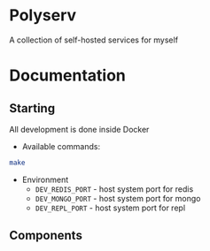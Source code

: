 # Polyserv

A collection of self-hosted services for myself

# Documentation
## Starting
All development is done inside Docker

* Available commands:
```bash
make
```

* Environment
    * `DEV_REDIS_PORT` - host system port for redis
    * `DEV_MONGO_PORT` - host system port for mongo
    * `DEV_REPL_PORT`  - host system port for repl


## Components